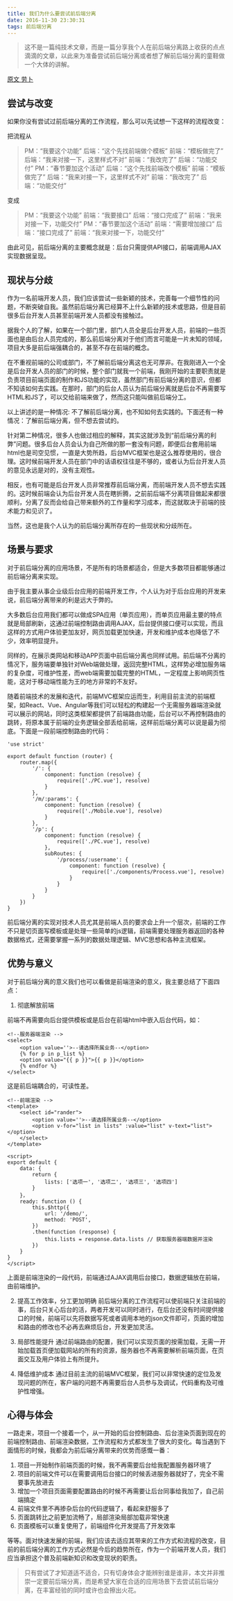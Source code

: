 ```yaml
---
title: 我们为什么要尝试前后端分离
date: 2016-11-30 23:30:31
tags: 前后端分离
---
```


> 这不是一篇纯技术文章，而是一篇分享我个人在前后端分离路上收获的点点滴滴的文章，以此来为准备尝试前后端分离或者想了解前后端分离的童鞋做一个大体的讲解。

[原文 劳卜](https://segmentfault.com/a/1190000006240370)

## 尝试与改变

如果你没有尝试过前后端分离的工作流程，那么可以先试想一下这样的流程改变：

把流程从

> PM：“我要这个功能”
> 后端：“这个先找前端做个模板”
> 前端：“模板做完了”
> 后端：“我来对接一下，这里样式不对”
> 前端：“我改完了”
> 后端：“功能交付”
> PM：“春节要加这个活动”
> 后端：“这个先找前端改个模板”
> 前端：“模板做完了”
> 后端：“我来对接一下，这里样式不对”
> 前端：“我改完了”
> 后端：“功能交付”

变成

> PM：“我要这个功能”
> 前端：“我要接口”
> 后端：“接口完成了”
> 前端：“我来对接一下，功能交付”
> PM：“春节要加这个活动”
> 前端：“需要增加接口”
> 后端：“接口完成了”
> 前端：“我来对接一下，功能交付”

由此可见，前后端分离的主要概念就是：后台只需提供API接口，前端调用AJAX实现数据呈现。

## 现状与分歧

作为一名前端开发人员，我们应该尝试一些新颖的技术，完善每一个细节性的问题，不断突破自我。虽然前后端分离已经算不上什么新颖的技术或思路，但是目前很多后台开发人员甚至前端开发人员都没有接触过。

据我个人的了解，如果在一个部门里，部门人员全是后台开发人员，前端的一些页面也是由后台人员完成的，那么前后端分离对于他们而言可能是一片未知的领域，项目大多是前后端强耦合的，甚至不存在前端的概念。

在不重视前端的公司或部门，不了解前后端分离这也无可厚非。在我刚进入一个全是后台开发人员的部门的时候，整个部门就我一个前端，我刚开始的主要职责就是负责项目前端页面的制作和JS功能的实现，虽然部门有前后端分离的意识，但都不知该如何去实践。在那时，部门的后台人员认为前后端分离就是后台不再需要写HTML和JS了，可以交给前端来做了，然而这只能叫做前后端分工。

以上讲述的是一种情况: 不了解前后端分离，也不知如何去实践的。下面还有一种情况：了解前后端分离，但不想去尝试的。

针对第二种情况，很多人也做过相应的解释，其实这就涉及到“前后端分离的利弊”问题。很多后台人员会认为自己所做的那一套没有问题，即便后台套用前端html也是司空见惯，一直是大势所趋，后台MVC框架也是这么推荐使用的，很合理。这时候前端开发人员在部门中的话语权往往是不够的，或者认为后台开发人员的意见永远是对的，没有主观性。

相反，也有可能是后台开发人员非常推荐前后端分离，而前端开发人员不想去实践的。这时候前端会认为后台开发人员在瞎折腾，之前前后端不分离项目做起来都很顺利，分离了反而会给自己带来额外的工作量和学习成本，而这就取决于前端的技术能力和见识了。

当然，这也是我个人认为的前后端分离所存在的一些现状和分歧所在。

## 场景与要求

对于前后端分离的应用场景，不是所有的场景都适合，但是大多数项目都能够通过前后端分离来实现。

由于我主要从事企业级后台应用的前端开发工作，个人认为对于后台应用的开发来说，前后端分离带来的利是远大于弊的。

大多数后台应用我们都可以做成SPA应用（单页应用），而单页应用最主要的特点就是局部刷新，这通过前端控制路由调用AJAX，后台提供接口便可以实现，而且这样的方式用户体验更加友好，网页加载更加快速，开发和维护成本也降低了不少，效率明显提升。

同样的，在展示类网站和移动APP页面中前后端分离也同样试用。前后端不分离的情况下，服务端要单独针对Web端做处理，返回完整HTML，这样势必增加服务端的复杂度，可维护性差，而web端需要加载完整的HTML，一定程度上影响网页性能，这对于移动端性能为王的地方非常的不友好。

随着前端技术的发展和迭代，前端MVC框架应运而生，利用目前主流的前端框架，如React、Vue、Angular等我们可以轻松的构建起一个无需服务器端渲染就可以展示的网站，同时这类框架都提供了前端路由功能，后台可以不再控制路由的跳转，将原本属于前端的业务逻辑全部丢给前端，这样前后端分离可以说是最为彻底。下面是一段前端控制路由的代码：

```
'use strict'

export default function (router) {
    router.map({
        '/': {
            component: function (resolve) {
                require(['./PC.vue'], resolve)
            }
        },
        '/m/:params': {
            component: function (resolve) {
                require(['./Mobile.vue'], resolve)
            }
        },
        '/p': {
            component: function (resolve) {
                require(['./PC.vue'], resolve)
            },
            subRoutes: {
                '/process/:username': {
                    component: function (resolve) {
                        require(['./components/Process.vue'], resolve)
                    }
                }
            }
        }
    })
}

```
前后端分离的实现对技术人员尤其是前端人员的要求会上升一个层次，前端的工作不只是切页面写模板或是处理一些简单的js逻辑，前端需要处理服务器返回的各种数据格式，还需要掌握一系列的数据处理逻辑、MVC思想和各种主流框架。

## 优势与意义

对于前后端分离的意义我们也可以看做是前端渲染的意义，我主要总结了下面四点：

1. 彻底解放前端

  前端不再需要向后台提供模板或是后台在前端html中嵌入后台代码，如：

  ```
  <!--服务器端渲染 -->
  <select>
      <option value=''>--请选择所属业务--</option>
      {% for p in p_list %}
      <option value="{{ p }}">{{ p }}</option>
      {% endfor %}
  </select>

  ```
  这是前后端耦合的，可读性差。

  ```
  <!--前端渲染 -->
  <template>
      <select id="rander">
          <option value=''>--请选择所属业务--</option>
          <option v-for="list in lists" :value="list" v-text="list"></option>
      </select>
  </template>

  <script>
  export default {
      data: {
          return {
              lists: ['选项一', '选项二', '选项三', '选项四']
          }
      }，
      ready: function () {
          this.$http({
              url: '/demo/',
              method: 'POST',
          })
          .then(function (response) {
              this.lists = response.data.lists // 获取服务器端数据并渲染
          })
      }
  }
  </script>

  ```

  上面是前端渲染的一段代码，前端通过AJAX调用后台接口，数据逻辑放在前端，由前端维护。

2. 提高工作效率，分工更加明确
前后端分离的工作流程可以使前端只关注前端的事，后台只关心后台的活，两者开发可以同时进行，在后台还没有时间提供接口的时候，前端可以先将数据写死或者调用本地的json文件即可，页面的增加和路由的修改也不必再去麻烦后台，开发更加灵活。

3. 局部性能提升
通过前端路由的配置，我们可以实现页面的按需加载，无需一开始加载首页便加载网站的所有的资源，服务器也不再需要解析前端页面，在页面交互及用户体验上有所提升。

4. 降低维护成本
通过目前主流的前端MVC框架，我们可以非常快速的定位及发现问题的所在，客户端的问题不再需要后台人员参与及调试，代码重构及可维护性增强。

## 心得与体会

一路走来，项目一个接着一个，从一开始的后台控制路由、后台渲染页面到现在的前端控制路由、前端渲染数据，工作流程和方式都发生了很大的变化。每当遇到下面情形的时候，我都会为前后端分离带来的优势而感慨一番：

1. 项目一开始制作前端页面的时候，我不再需要后台给我配置服务器环境了
2. 项目的前端文件可以在需要调用后台接口的时候丢进服务器就好了，完全不需要事先放进去
3. 增加一个项目页面需要配置路由的时候不再需要让后台同事给我加了，自己前端搞定
4. 前端文件里不再掺杂后台的代码逻辑了，看起来舒服多了
5. 页面跳转比之前更加流畅了，局部渲染局部加载非常快速
6. 页面模板可以重复使用了，前端组件化开发提高了开发效率

等等。面对快速发展的前端，我们应该去适应其带来的工作方式和流程的改变，目前的前后端分离的工作方式必然是今后的趋势所在，作为一个前端开发人员，我们应当承担这个普及前端新知识和改变现状的职责。

>只有尝试了才知道适不适合，只有切身体会才能辨别谁是谁非，本文并非推崇一定要前后端分离，而是希望大家在合适的应用场景下去尝试前后端分离，在丰富经验的同时或许也会擦出火花。
